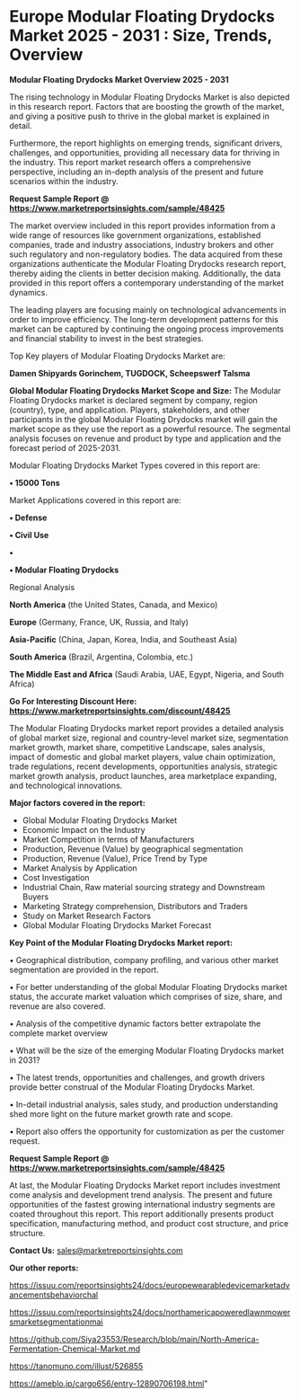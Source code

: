 # Europe Modular Floating Drydocks Market 2025 - 2031 : Size, Trends, Overview

<Strong> Modular Floating Drydocks Market Overview 2025 - 2031</strong>

The rising technology in Modular Floating Drydocks Market is also depicted in this research report. Factors that are boosting the growth of the market, and giving a positive push to thrive in the global market is explained in detail.

Furthermore, the report highlights on emerging trends, significant drivers, challenges, and opportunities, providing all necessary data for thriving in the industry. This report market research offers a comprehensive perspective, including an in-depth analysis of the present and future scenarios within the industry.

<strong>Request Sample Report @ <a href=https://www.marketreportsinsights.com/sample/48425>https://www.marketreportsinsights.com/sample/48425</a></strong>

The market overview included in this report provides information from a wide range of resources like government organizations, established companies, trade and industry associations, industry brokers and other such regulatory and non-regulatory bodies. The data acquired from these organizations authenticate the Modular Floating Drydocks research report, thereby aiding the clients in better decision making. Additionally, the data provided in this report offers a contemporary understanding of the market dynamics.

The leading players are focusing mainly on technological advancements in order to improve efficiency. The long-term development patterns for this market can be captured by continuing the ongoing process improvements and financial stability to invest in the best strategies.

Top Key players of Modular Floating Drydocks Market are:

<strong>Damen Shipyards Gorinchem, TUGDOCK, Scheepswerf Talsma</strong>

<strong><b>Global Modular Floating Drydocks Market Scope and Size:</b></strong>
The Modular Floating Drydocks market is declared segment by company, region (country), type, and application. Players, stakeholders, and other participants in the global Modular Floating Drydocks market will gain the market scope as they use the report as a powerful resource. The segmental analysis focuses on revenue and product by type and application and the forecast period of 2025-2031.

Modular Floating Drydocks Market Types covered in this report are:

<strong>•  15000 Tons</strong>

Market Applications covered in this report are:

<strong>•  Defense

•  Civil Use

•  

•  Modular Floating Drydocks</strong> 

Regional Analysis

<strong>North America</strong> (the United States, Canada, and Mexico)

<strong>Europe</strong> (Germany, France, UK, Russia, and Italy)

<strong>Asia-Pacific</strong> (China, Japan, Korea, India, and Southeast Asia)

<strong>South America</strong> (Brazil, Argentina, Colombia, etc.)

<strong>The Middle East and Africa</strong> (Saudi Arabia, UAE, Egypt, Nigeria, and South Africa)

<strong>Go For Interesting Discount Here: <a href=https://www.marketreportsinsights.com/discount/48425>https://www.marketreportsinsights.com/discount/48425</a></strong>

The Modular Floating Drydocks market report provides a detailed analysis of global market size, regional and country-level market size, segmentation market growth, market share, competitive Landscape, sales analysis, impact of domestic and global market players, value chain optimization, trade regulations, recent developments, opportunities analysis, strategic market growth analysis, product launches, area marketplace expanding, and technological innovations.

<strong><b>Major factors covered in the report:</b></strong>
<ul>
  <li>Global Modular Floating Drydocks Market </li>
  <li>Economic Impact on the Industry</li>
  <li>Market Competition in terms of Manufacturers</li>
  <li>Production, Revenue (Value) by geographical segmentation</li>
  <li>Production, Revenue (Value), Price Trend by Type</li>
  <li>Market Analysis by Application</li>
  <li>Cost Investigation</li>
  <li>Industrial Chain, Raw material sourcing strategy and Downstream Buyers</li>
  <li>Marketing Strategy comprehension, Distributors and Traders</li>
  <li>Study on Market Research Factors</li>
  <li>Global Modular Floating Drydocks Market Forecast</li>
</ul>

<strong><b>Key Point of the Modular Floating Drydocks Market report:</b></strong>

• Geographical distribution, company profiling, and various other market segmentation are provided in the report.

• For better understanding of the global Modular Floating Drydocks market status, the accurate market valuation which comprises of size, share, and revenue are also covered.

• Analysis of the competitive dynamic factors better extrapolate the complete market overview

• What will be the size of the emerging Modular Floating Drydocks market in 2031?

• The latest trends, opportunities and challenges, and growth drivers provide better construal of the Modular Floating Drydocks Market.

• In-detail industrial analysis, sales study, and production understanding shed more light on the future market growth rate and scope.

• Report also offers the opportunity for customization as per the customer request.

<strong>Request Sample Report @ <a href=https://www.marketreportsinsights.com/sample/48425>https://www.marketreportsinsights.com/sample/48425</a></strong>

At last, the Modular Floating Drydocks Market report includes investment come analysis and development trend analysis. The present and future opportunities of the fastest growing international industry segments are coated throughout this report. This report additionally presents product specification, manufacturing method, and product cost structure, and price structure.

<strong>Contact Us:</strong>
sales@marketreportsinsights.com

<strong>Our other reports:</strong>

<a href=https://issuu.com/reportsinsights24/docs/europewearabledevicemarketadvancementsbehaviorchal>https://issuu.com/reportsinsights24/docs/europewearabledevicemarketadvancementsbehaviorchal</a>

<a href=https://issuu.com/reportsinsights24/docs/northamericapoweredlawnmowersmarketsegmentationmai>https://issuu.com/reportsinsights24/docs/northamericapoweredlawnmowersmarketsegmentationmai</a>

<a href=https://github.com/Siya23553/Research/blob/main/North-America-Fermentation-Chemical-Market.md>https://github.com/Siya23553/Research/blob/main/North-America-Fermentation-Chemical-Market.md</a>

<a href=https://tanomuno.com/illust/526855>https://tanomuno.com/illust/526855</a>

<a href=https://ameblo.jp/cargo656/entry-12890706198.html>https://ameblo.jp/cargo656/entry-12890706198.html</a>"
